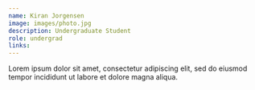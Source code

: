 ```yaml
---
name: Kiran Jorgensen
image: images/photo.jpg
description: Undergraduate Student
role: undergrad
links:
---
```


Lorem ipsum dolor sit amet, consectetur adipiscing elit, sed do eiusmod tempor incididunt ut labore et dolore magna aliqua.
